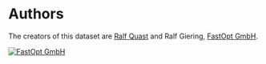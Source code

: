 # Authors

The creators of this dataset are [Ralf Quast](https://github.com/octoflar) and Ralf Giering, [FastOpt GmbH](http://www.fastopt.de).

[![FastOpt GmbH](http://www.fastopt.de/images/fastopt_logo_mit-subline.png)](http://www.fastopt.de)
